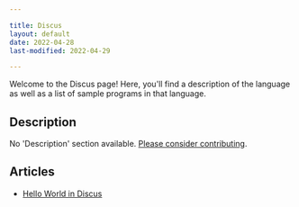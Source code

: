 ```yaml
---

title: Discus
layout: default
date: 2022-04-28
last-modified: 2022-04-29

---
```


Welcome to the Discus page! Here, you'll find a description of the language as well as a list of sample programs in that language.

## Description

No 'Description' section available. [Please consider contributing](https://github.com/TheRenegadeCoder/sample-programs-website).

## Articles

- [Hello World in Discus](https://sampleprograms.io/projects/hello-world/discus)